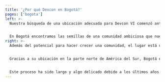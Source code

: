 ```yaml
---
title: '¿Por qué Devcon en Bogotá?'
pages: ['bogota']
left: >-
  Nuestra búsqueda de una ubicación adecuada para Devcon VI comenzó antes de Devcon V en 2019. Después de explorar lugares en más de diez ciudades de todo el mundo y evaluar meticulosamente cada uno frente a un amplio conjunto de criterios, el claro ganador fue Bogotá, Colombia.


  En Bogotá encontramos las semillas de una comunidad ambiciosa que nuestro ecosistema podría ayudar a crecer. Desde constructores hasta entidades educativas, líderes comerciales e industriales locales y más, estamos entusiasmados de conocer y trabajar con aquellos que hacen uso local de la tecnología de Ethereum en el mundo real, y de promover esos esfuerzos.
right: >-
  Además del potencial para hacer crecer una comunidad, el lugar está ubicado a solo minutos de los hoteles y del Aeropuerto Internacional El Dorado de Bogotá, y cerca de algunas de las áreas más bonitas de Bogotá, como Chapinero Alto, La Candelaria, Parkway y Zona G. entre otros. El centro de conferencias completamente moderno está diseñado para manejar todo lo que Devcon requiere, desde catering hasta wifi, espacio para reuniones y más.


  Gracias a su ubicación en la parte norte de América del Sur, Bogotá es también una de las ciudades más accesibles de América del Sur. Con su principal aeropuerto internacional que ofrece vuelos directos desde muchas regiones del mundo, Bogotá es una puerta de entrada al resto de la hermosa América Latina.


  Este proceso ha sido largo y algo delicado debido a los últimos años complicados que todos hemos tenido, pero estamos emocionados de finalmente albergar Devcon VI en Bogotá.
---
```

